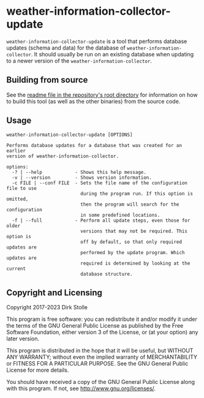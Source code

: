 # weather-information-collector-update

`weather-information-collector-update` is a tool that performs database updates
(schema and data) for the database of `weather-information-collector`. It should
usually be run on an existing database when updating to a newer version of the
`weather-information-collector`.

## Building from source

See the [readme file in the repository's root directory](../../readme.md) for
information on how to build this tool (as well as the other binaries) from the
source code.

## Usage

```
weather-information-collector-update [OPTIONS]

Performs database updates for a database that was created for an earlier
version of weather-information-collector.

options:
  -? | --help            - Shows this help message.
  -v | --version         - Shows version information.
  -c FILE | --conf FILE  - Sets the file name of the configuration file to use
                           during the program run. If this option is omitted,
                           then the program will search for the configuration
                           in some predefined locations.
  -f | --full            - Perform all update steps, even those for older
                           versions that may not be required. This option is
                           off by default, so that only required updates are
                           performed by the update program. Which updates are
                           required is determined by looking at the current
                           database structure.
```

## Copyright and Licensing

Copyright 2017-2023  Dirk Stolle

This program is free software: you can redistribute it and/or modify
it under the terms of the GNU General Public License as published by
the Free Software Foundation, either version 3 of the License, or
(at your option) any later version.

This program is distributed in the hope that it will be useful,
but WITHOUT ANY WARRANTY; without even the implied warranty of
MERCHANTABILITY or FITNESS FOR A PARTICULAR PURPOSE.  See the
GNU General Public License for more details.

You should have received a copy of the GNU General Public License
along with this program.  If not, see <http://www.gnu.org/licenses/>.
